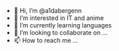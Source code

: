 - 👋 Hi, I’m @a1dabergenn
- 👀 I’m interested in IT and anime
- 🌱 I’m currently learning languages
- 💞️ I’m looking to collaborate on ...
- 📫 How to reach me ...

<!---
a1dabergenn/a1dabergenn is a ✨ special ✨ repository because its `README.md` (this file) appears on your GitHub profile.
You can click the Preview link to take a look at your changes.
--->
